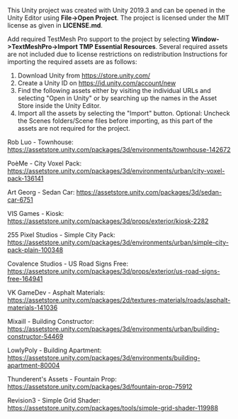 This Unity project was created with Unity 2019.3 and can be opened in the Unity Editor using **File->Open Project**. The project is licensed under the MIT license as given in **LICENSE.md**.

Add required TestMesh Pro support to the project by selecting **Window->TextMeshPro->Import TMP Essential Resources**. Several required assets are not included due to license restrictions on redistribution
Instructions for importing the required assets are as follows:

1. Download Unity from https://store.unity.com/
2. Create a Unity ID on https://id.unity.com/account/new
3. Find the following assets either by visiting the individual URLs and selecting "Open in Unity" or by searching up the names in the Asset Store inside the Unity Editor.
4. Import all the assets by selecting the "Import" button. Optional: Uncheck the Scenes folders/Scene files before importing, as this part of the assets are not required for the project.

Rob Luo - Townhouse:
https://assetstore.unity.com/packages/3d/environments/townhouse-142672

PoèMe - City Voxel Pack:
https://assetstore.unity.com/packages/3d/environments/urban/city-voxel-pack-136141

Art Georg - Sedan Car:
https://assetstore.unity.com/packages/3d/sedan-car-6751

VIS Games - Kiosk:
https://assetstore.unity.com/packages/3d/props/exterior/kiosk-2282

255 Pixel Studios - Simple City Pack:
https://assetstore.unity.com/packages/3d/environments/urban/simple-city-pack-plain-100348

Covalence Studios - US Road Signs Free:
https://assetstore.unity.com/packages/3d/props/exterior/us-road-signs-free-164941

VK GameDev - Asphalt Materials:
https://assetstore.unity.com/packages/2d/textures-materials/roads/asphalt-materials-141036

Mixaill - Building Constructor:
https://assetstore.unity.com/packages/3d/environments/urban/building-constructor-54469

LowlyPoly - Building Apartment:
https://assetstore.unity.com/packages/3d/environments/building-apartment-80004

Thunderent's Assets - Fountain Prop:
https://assetstore.unity.com/packages/3d/fountain-prop-75912

Revision3 - Simple Grid Shader:
https://assetstore.unity.com/packages/tools/simple-grid-shader-119988
